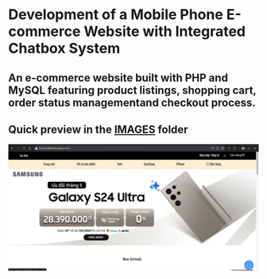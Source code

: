 # Development of a Mobile Phone E-commerce Website with Integrated Chatbox System
An e-commerce website built with PHP and MySQL featuring product listings, shopping cart, order status managementand checkout process.
-----------------------------------
Quick preview in the <a href="IMAGES">IMAGES</a> folder
-----------------------------------
<img src="IMAGES/homepage.png" alt="">
